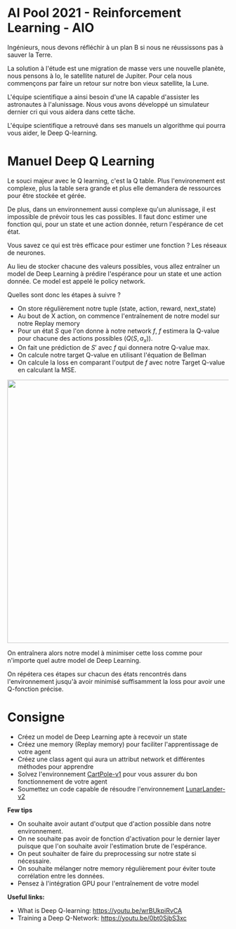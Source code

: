 # AI Pool 2021 - Reinforcement Learning - AIO

Ingénieurs, nous devons réfléchir à un plan B si nous ne réussissons pas à sauver la Terre.

La solution à l'étude est une migration de masse vers une nouvelle planète, nous pensons à Io, le satellite naturel de Jupiter.
Pour cela nous commençons par faire un retour sur notre bon vieux satellite, la Lune.

L'équipe scientifique a ainsi besoin d'une IA capable d'assister les astronautes à l'alunissage.
Nous vous avons développé un simulateur dernier cri qui vous aidera dans cette tâche.

L'équipe scientifique a retrouvé dans ses manuels un algorithme qui pourra vous aider, le Deep Q-learning.

# Manuel Deep Q Learning

Le souci majeur avec le Q learning, c'est la Q table.
Plus l'environement est complexe, plus la table sera grande et plus elle demandera de ressources pour être stockée et gérée.

De plus, dans un environnement aussi complexe qu'un alunissage, il est impossible de prévoir tous les cas possibles.
Il faut donc estimer une fonction qui, pour un state et une action donnée, return l'espérance de cet état.

Vous savez ce qui est très efficace pour estimer une fonction ? Les réseaux de neurones.

Au lieu de stocker chacune des valeurs possibles, vous allez entraîner un model de Deep Learning à prédire l'espérance pour un state et une action donnée.
Ce model est appelé le policy network.

Quelles sont donc les étapes à suivre ?

- On store régulièrement notre tuple (state, action, reward, next_state)
- Au bout de X action, on commence l'entraînement de notre model sur notre Replay memory
- Pour un état $S$ que l'on donne à notre network $f$, $f$ estimera la Q-value pour chacune des actions possibles ($Q(S,a_x)$).
- On fait une prédiction de $S'$ avec $f$ qui donnera notre Q-value max.
- On calcule notre target Q-value en utilisant l'équation de Bellman
- On calcule la loss en comparant l'output de $f$ avec notre Target Q-value en calculant la MSE.

<img src="./.img/Deep_Q-Network_raining.png" width=600px />

On entraînera alors notre model à minimiser cette loss comme pour n'importe quel autre model de Deep Learning.

On répétera ces étapes sur chacun des états rencontrés dans l'environnement jusqu'à avoir minimisé suffisamment la loss pour avoir une Q-fonction précise.

# Consigne
- Créez un model de Deep Learning apte à recevoir un state
- Créez une memory (Replay memory) pour faciliter l'apprentissage de votre agent
- Créez une class agent qui aura un attribut network et différentes méthodes pour apprendre
- Solvez l'environnement [CartPole-v1](https://www.gymlibrary.dev/environments/classic_control/cart_pole/) pour vous assurer du bon fonctionnement de votre agent
- Soumettez un code capable de résoudre l'environnement [LunarLander-v2](https://www.gymlibrary.dev/environments/box2d/lunar_lander/)

**Few tips**
- On souhaite avoir autant d'output que d'action possible dans notre environnement.
- On ne souhaite pas avoir de fonction d'activation pour le dernier layer puisque que l'on souhaite avoir l'estimation brute de l'espérance.
- On peut souhaiter de faire du preprocessing sur notre state si nécessaire.
- On souhaite mélanger notre memory régulièrement pour éviter toute corrélation entre les données.
- Pensez à l'intégration GPU pour l'entraînement de votre model


**Useful links:**
- What is Deep Q-learning: https://youtu.be/wrBUkpiRvCA
- Training a Deep Q-Network: https://youtu.be/0bt0SjbS3xc
